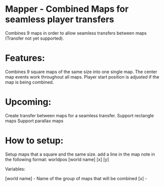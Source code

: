 # Mapper - Combined Maps for seamless player transfers

Combines 9 maps in order to allow seamless transfers between maps (Transfer not yet supported).

# Features:

Combines 9 square maps of the same size into one single map.
The center map events work throughout all maps.
Player start position is adjusted if the map is being combined.

# Upcoming:

Create transfer between maps for a seamless transfer.
Support rectangle maps
Support parallax maps

# How to setup:

Setup maps that a square and the same size.
add a line in the map note in the following format:
worldpos [world name] [x] [y]

Variables:

[world name] - Name of the group of maps that will be combined
[x] -
